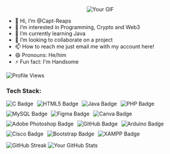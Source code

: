 <div align="center">
  <img src="https://media1.giphy.com/media/v1.Y2lkPTc5MGI3NjExMmN1MGg1dmZyZ2RhejJqYjhjZzVpd2R3eDhudnhiZHFiaWx4YWJmdyZlcD12MV9pbnRlcm5hbF9naWZfYnlfaWQmY3Q9Zw/3o85xoi6nNqJQJ95Qc/giphy.gif" alt="Your GIF"/>
</div>


- 👋 Hi, I’m @Capt-Reaps
- 👀 I’m interested in Programming, Crypto and Web3
- 🌱 I’m currently learning Java
- 💞️ I’m looking to collaborate on a project
- 📫 How to reach me just email me with my account here!
- 😄 Pronouns: He/him
- ⚡ Fun fact: I'm Handsome

![Profile Views](https://komarev.com/ghpvc/?username=Capt-Reaps&color=red)


### Tech Stack:

<div style="display: flex; flex-wrap: wrap; gap: 10px;">
    <img src="https://img.shields.io/badge/-C-2D3899?style=flat&logo=c&logoColor=white" alt="C Badge"/>
    <img src="https://img.shields.io/badge/-HTML5-E34F26?style=flat&logo=html5&logoColor=white" alt="HTML5 Badge"/>
    <img src="https://img.shields.io/badge/-JAVA-E34F26?style=flat&logo=java&logoColor=white" alt="Java Badge"/>
    <img src="https://img.shields.io/badge/-PHP-777BB4?style=flat&logo=php&logoColor=white" alt="PHP Badge"/>
    <img src="https://img.shields.io/badge/-MySQL-4479A1?style=flat&logo=mysql&logoColor=white" alt="MySQL Badge"/>
    <img src="https://img.shields.io/badge/-Figma-F24E1E?style=flat&logo=figma&logoColor=white" alt="Figma Badge"/>
    <img src="https://img.shields.io/badge/-Canva-00C4CC?style=flat&logo=canva&logoColor=white" alt="Canva Badge"/>
    <img src="https://img.shields.io/badge/-Adobe%20Photoshop-31A8FF?style=flat&logo=adobe-photoshop&logoColor=white" alt="Adobe Photoshop Badge"/>
    <img src="https://img.shields.io/badge/-GitHub-181717?style=flat&logo=github&logoColor=white" alt="GitHub Badge"/>
    <img src="https://img.shields.io/badge/-Arduino-00979D?style=flat&logo=arduino&logoColor=white" alt="Arduino Badge"/>
    <img src="https://img.shields.io/badge/-Cisco-1BA0D7?style=flat&logo=cisco&logoColor=white" alt="Cisco Badge"/>
<!--     <img src="https://img.shields.io/badge/-TailwindCSS-38B2AC?style=flat&logo=tailwindcss&logoColor=white" alt="TailwindCSS Badge"/> -->
    <img src="https://img.shields.io/badge/-Bootstrap-563D7C?style=flat&logo=bootstrap&logoColor=white" alt="Bootstrap Badge"/>
    <img src="https://img.shields.io/badge/-XAMPP-FB7A24?style=flat&logo=apache&logoColor=white" alt="XAMPP Badge"/>
</div>


![GitHub Streak](https://github-readme-streak-stats.herokuapp.com/?user=Capt-Reaps&theme=dark)
![Your GitHub Stats](https://github-readme-stats.vercel.app/api?username=Capt-Reaps&show_icons=true&theme=default)
<!---
Capt-Reaps/Capt-Reaps is a ✨ special ✨ repository because its `README.md` (this file) appears on your GitHub profile.
You can click the Preview link to take a look at your changes.
--->
